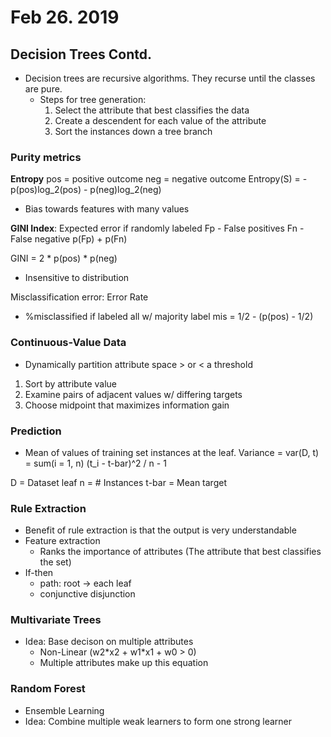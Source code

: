 # Feb 26. 2019
## Decision Trees Contd.
- Decision trees are recursive algorithms. They recurse until the classes are pure.
  - Steps for tree generation:
    1. Select the attribute that best classifies the data
    2. Create a descendent for each value of the attribute
    3. Sort the instances down a tree branch

### Purity metrics
**Entropy**
pos = positive outcome
neg = negative outcome
Entropy(S) = -p(pos)log_2(pos) - p(neg)log_2(neg)
  - Bias towards features with many values

**GINI Index**: Expected error if randomly labeled
Fp - False positives
Fn - False negative
p(Fp) + p(Fn)

GINI = 2 * p(pos) * p(neg)
  - Insensitive to distribution

Misclassification error: Error Rate
- %misclassified if labeled all w/ majority label
mis = 1/2 - (p(pos) - 1/2)

### Continuous-Value Data
  - Dynamically partition attribute space > or < a threshold
  1. Sort by attribute value
  2. Examine pairs of adjacent values w/ differing targets
  3. Choose midpoint that maximizes information gain

### Prediction
  - Mean of values of training set instances at the leaf.
  Variance = var(D, t) = sum(i = 1, n) (t_i - t-bar)^2 / n - 1

  D = Dataset leaf
  n = # Instances
  t-bar = Mean target


### Rule Extraction
  - Benefit of rule extraction is that the output is very understandable
  - Feature extraction
    - Ranks the importance of attributes (The attribute that best classifies the set)
 - If-then
    - path: root -> each leaf
    - conjunctive disjunction

### Multivariate Trees
  - Idea: Base decison on multiple attributes
    - Non-Linear (w2\*x2 + w1\*x1 + w0 > 0)
    - Multiple attributes make up this equation


### Random Forest
  - Ensemble Learning
  - Idea: Combine multiple weak learners to form one strong learner
